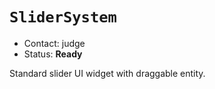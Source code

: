 # `SliderSystem`

*   Contact: judge
*   Status: **Ready**

Standard slider UI widget with draggable entity.
